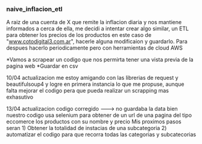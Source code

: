 ### naive_inflacion_etl
A raiz de una cuenta de X que remite la inflacion diaria y nos mantiene informados a cerca de ella, me decidi a intentar crear algo similar, un ETL para obtener los precios de los productos en este caso de "www.cotodigital3.com.ar", hacerle alguna modificaion y guardarlo. Para despues hacerlo periodicamente pero con herramientas de cloud AWS


*Vamos a scrapear un codigo que nos permirta tener una vista previa de la pagina web
*Guardar en csv

10/04 actualizacion me estoy amigando con las librerias de request y beautifulsoup4 y logre en primera instancia lo que me propuse, aunque falta mejorar el codigo pera que pueda realizar un scrapping mas exhasutivo

13/04 actualizacion codigo corregido ---> no guardaba la data bien
nuestro codigo usa selenium para obtener de un url de una pagina del tipo eccomerce los productos con su nombre y precio
Mis proximos pasos seran 1) Obtener la totalidad de instacias de una subcategoria
                         2) automatizar el codigo para que recorra todas las categorias y subcatecorias
